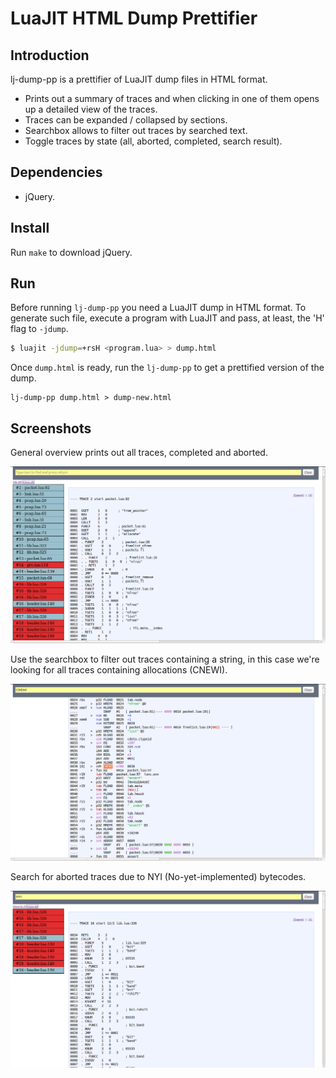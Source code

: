 LuaJIT HTML Dump Prettifier
===========================

Introduction
------------

lj-dump-pp is a prettifier of LuaJIT dump files in HTML format.

   * Prints out a summary of traces and when clicking in one of them opens up a detailed view of the traces.
   * Traces can be expanded / collapsed by sections.
   * Searchbox allows to filter out traces by searched text.
   * Toggle traces by state (all, aborted, completed, search result).

Dependencies
------------

* jQuery.


Install
-------

Run ```make``` to download jQuery.

Run
---

Before running ```lj-dump-pp``` you need a LuaJIT dump in HTML format. To generate such file, execute a program with LuaJIT and pass, at least, the 'H' flag to ```-jdump```.

```bash
$ luajit -jdump=+rsH <program.lua> > dump.html
```

Once ```dump.html``` is ready, run the ```lj-dump-pp``` to get a prettified version of the dump.

```
lj-dump-pp dump.html > dump-new.html
```

Screenshots
-----------

General overview prints out all traces, completed and aborted.

![lj-dump-pp-1.png](./img/lj-dump-pp-1.png)

Use the searchbox to filter out traces containing a string, in this case we're looking for all traces containing allocations (CNEWI).

![lj-dump-pp-2.png](./img/lj-dump-pp-2.png)

Search for aborted traces due to NYI (No-yet-implemented) bytecodes.

![lj-dump-pp-3.png](./img/lj-dump-pp-3.png)
